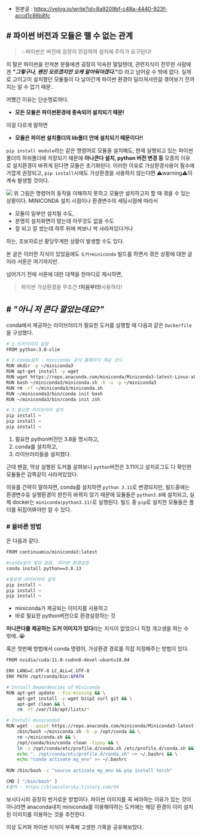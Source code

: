 - 원본글 : https://velog.io/write?id=8a9209bf-c48a-4440-923f-accd1c86b8fc
## # 파이썬 버전과 모듈은 뗄 수 없는 관계
> 💥파이썬은 버전에 굉장히 민감하여 설치에 주의가 요구된다!

이 말은 파이썬을 만져본 분들에겐 굉장히 익숙한 말일텐데, 관련지식이 전무한 사람에겐 _**"그렇구나, 왠진 모르겠지만 오케 알아둬야겠다."**_😊 라고 넘어갈 수 밖에 없다.
실제로 고이고이 설치했던 모듈들이 다 날아간게 파이썬 환경이 달라져서란걸 겪어보기 전까지는 알 수 없기 때문..

어쨌건 이유는 단순명료하다.
- **모든 모듈은 파이썬환경에 종속되어 설치되기 때문!**

이걸 다르게 말하면
- **모듈은 파이썬 설치폴더의 lib폴더 안에 설치되기 때문이다!!**

`pip install module`라는 같은 명령어로 모듈을 설치해도, 현재 실행되고 있는 파이썬 폴더의 하위폴더에 저장되기 때문에 **아나콘다 설치, python 버전 변경 등** 모종의 이유로 설치환경이 바뀌게 된다면 모듈은 초기화된다.
이러한 이유로 가상환경사용이 필수에 가깝게 권장되고, `pip install`시에도 가상환경을 사용하지 않는다면 ⚠️warning⚠️이 계속 발생할 것이다.

![](https://velog.velcdn.com/images/deaf52/post/d0cfccdc-249e-416c-a546-35cac53b60be/image.png)
위 그림은 명령어의 동작을 이해하지 못하고 모듈만 설치하고자 할 때 겪을 수 있는 상황이다.
MINICONDA 설치 시점이나 환경변수의 세팅시점에 따라서
- 모듈이 일부만 설치될 수도,
- 분명히 설치화면이 떴는데 아무것도 없을 수도
- 잘 되고 잘 썼는데 하루 뒤에 켜보니 싹 사라져있다거나

하는, 초보자로선 황당무계한 상황이 발생할 수도 있다.

본 글은 이러한 지식이 있었음에도 `도커+miniconda` 빌드를 하면서 겪은 상황에 대한 글이라 서론은 여기까지만.

넘어가기 전에 서론에 대한 대책을 한마디로 제시하면,
> 파이썬 가상환경을 무조건 ❗**처음부터**❗사용하라!


## # _"아니 저 콘다 깔았는데요?"_
conda에서 제공하는 라이브러리가 필요한 도커를 실행할 때 다음과 같은 `Dockerfile`을 구성했다.
```bash
# 1.도커이미지 설정
FROM python:3.8-slim

# 2.conda설치 - miniconda 공식 홈페이지 제공 코드
RUN mkdir -p ~/miniconda3
RUN apt-get install -y wget
RUN wget https://repo.anaconda.com/miniconda/Miniconda3-latest-Linux-x86_64.sh -O ~/miniconda3/miniconda.sh
RUN bash ~/miniconda3/miniconda.sh -b -u -p ~/miniconda3
RUN rm -rf ~/miniconda3/miniconda.sh
RUN ~/miniconda3/bin/conda init bash
RUN ~/miniconda3/bin/conda init zsh

# 3.필요한 라이브러리 설치
pip install ~
pip install ~
pip install ~
```
1. 필요한 python버전인 3.8을 명시하고, 
2. conda를 설치하고, 
3. 라이브러리들을 설치했다.

근데 왠걸, 막상 실행된 도커를 살펴보니 `python`버전은 3.11이고 설치로그도 다 확인한 모듈들은 감쪽같이 사라져있었다.

이유를 간략히 말하자면, conda를 설치하면 `python 3.11`로 변경되지만, 빌드중에는 환경변수등 실행환경이 완전히 바뀌지 않기 때문에 모듈들은 `python3.8`에 설치되고, 실제 docker는 `miniconda(python3.11)`로 실행된다. 빌드 중 `pip`로 설치한 모듈들은 폴더를 뒤집어봐야만 알 수 있다.

### # 올바른 방법
은 다음과 같다.
```bash
FROM continuumio/miniconda3:latest

#conda설치 필요 없음. 파이썬 환경설정
conda install python==3.8.13

#필요한 라이브러리 설치
pip install ~
pip install ~
pip install ~
```
- miniconda가 제공되는 이미지를 사용하고
- 바로 필요한 python버전으로 환경설정하는 것

**미니콘다를 제공하는 도커 이미지가 있다**라는 지식이 없었으니 직접 개고생을 하는 수 밖에..😭

혹은 첫번째 방법에서 conda 명령어, 가상환경 경로를 직접 지정해주는 방법이 있다.
```bash
FROM nvidia/cuda:11.0-cudnn8-devel-ubuntu18.04

ENV LANG=C.UTF-8 LC_ALL=C.UTF-8
ENV PATH /opt/conda/bin:$PATH

# Install Dependencies of Miniconda
RUN apt-get update --fix-missing && \
    apt-get install -y wget bzip2 curl git && \
    apt-get clean && \
    rm -rf /var/lib/apt/lists/*

# Install miniconda3
RUN wget --quiet https://repo.anaconda.com/miniconda/Miniconda3-latest-Linux-x86_64.sh -O ~/miniconda.sh && \
    /bin/bash ~/miniconda.sh -b -p /opt/conda && \
    rm ~/miniconda.sh && \
    /opt/conda/bin/conda clean -tipsy && \
    ln -s /opt/conda/etc/profile.d/conda.sh /etc/profile.d/conda.sh && \
    echo ". /opt/conda/etc/profile.d/conda.sh" >> ~/.bashrc && \
    echo "conda activate my_env" >> ~/.bashrc
    
RUN /bin/bash -c "source activate my_env && pip install torch" 

CMD [ "/bin/bash" ]
#출처 - https://bluecolorsky.tistory.com/94
```
보시다시피 굉장히 번거로운 방법이다.
파이썬 이미지를 꼭 써야하는 이유가 있는 것이 아니라면 anaconda내지 miniconda를 이용해야하는 도커에는 해당 환경이 이미 설치된 이미지를 이용하는 것을 추천한다.

이상 도커와 파이썬 지식이 부족해 고생한 기록을 공유해보았다.
